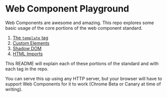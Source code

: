 Web Component Playground
========================

Web Components are awesome and amazing. This repo explores some basic usage of the core portions of the web component standard.

1. [The `template` tag](https://github.com/mwinche/component-playground/tree/step1)
2. [Custom Elements](https://github.com/mwinche/component-playground/tree/step2)
3. [Shadow DOM](https://github.com/mwinche/component-playground/tree/step3)
4. [HTML Imports](https://github.com/mwinche/component-playground/tree/step4)

This README will explain each of these portions of the standard and with each tag in the repo.

You can serve this up using any HTTP server, but your browser will have to support Web Components for it to work (Chrome Beta or Canary at time of writing).
